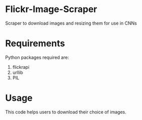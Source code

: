 # Flickr-Image-Scraper
Scraper to download images and resizing them for use in CNNs

# Requirements

Python packages required are:
1) flickrapi 
2) urllib
3) PIL

# Usage

This code helps users to download their choice of images.
